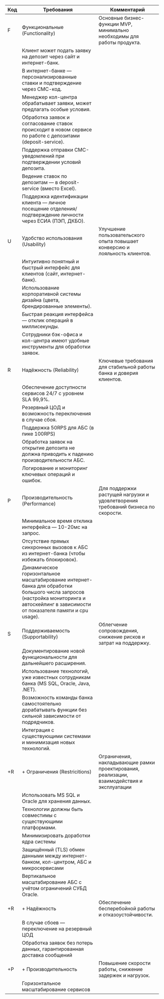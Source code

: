 | Код | Требования                                                                                                                                                                              | Комментарий                                                                                |
|-----|-----------------------------------------------------------------------------------------------------------------------------------------------------------------------------------------|--------------------------------------------------------------------------------------------|
| F   | Функциональные (Functionality)                                                                                                                                                          | Основные бизнес-функции MVP, минимально необходимы для работы продукта.                    |
|     | Клиент может подать заявку на депозит через сайт и интернет-банк.                                                                                                                       |                                                                                            |
|     | В интернет-банке — персонализированные ставки и подтверждение через СМС-код.                                                                                                            |                                                                                            |
|     | Менеджер кол-центра обрабатывает заявки, может предлагать особые условия.                                                                                                               |                                                                                            |
|     | Обработка заявок и согласование ставок происходит в новом сервисе по работе с депозитами (deposit-service).                                                                             |                                                                                            |
|     | Поддержка отправки СМС-уведомлений при подтверждении условий депозита.                                                                                                                  |                                                                                            |
|     | Ведение ставок по депозитам — в deposit-service (вместо Excel).                                                                                                                         |                                                                                            |
|     | Поддержка идентификации клиента — личное посещение отделения/подтверждение личности через ЕСИА (ПЭП, ДКБО).                                                                             |                                                                                            |
| U   | Удобство использования (Usability)                                                                                                                                                      | Улучшение пользовательского опыта повышает конверсию и лояльность клиентов.                |
|     | Интуитивно понятный и быстрый интерфейс для клиентов (сайт, интернет-банк).                                                                                                             |                                                                                            |
|     | Использование корпоративной системы дизайна (цвета, брендированные элементы).                                                                                                           |                                                                                            |
|     | Быстрая реакция интерфейса — отклик операций в миллисекунды.                                                                                                                            |                                                                                            |
|     | Сотрудники бэк-офиса и кол-центра имеют удобные инструменты для обработки заявок.                                                                                                       |                                                                                            |
| R   | Надёжность (Reliability)                                                                                                                                                                | Ключевые требования для стабильной работы банка и доверия клиентов.                        |
|     | Обеспечение доступности сервисов 24/7 с уровнем SLA 99,9%.                                                                                                                              |                                                                                            |
|     | Резервный ЦОД и возможность переключения в случае сбоя.                                                                                                                                 |                                                                                            |
|     | Поддержка 50RPS для АБС (в пике 100RPS)                                                                                                                                                 |                                                                                            |
|     | Обработка заявок на открытие депозита не должна приводить к падению производительности АБС.                                                                                             |                                                                                            |
|     | Логирование и мониторинг ключевых операций и ошибок.                                                                                                                                    |                                                                                            |
| P   | Производительность (Performance)                                                                                                                                                        | Для поддержки растущей нагрузки и удовлетворения требований бизнеса по скорости.           |
|     | Минимальное время отклика интерфейса — 10-20мс на запрос.                                                                                                                               |                                                                                            |
|     | Отсутствие прямых синхронных вызовов к АБС из интернет-банка (чтобы избежать блокировок).                                                                                               |                                                                                            |
|     | Динамическое горизонтальное масштабирование интернет-банка для обработки большого числа запросов (настройка мониторинга и автоскейлинг в зависимости от показателя памяти и cpu usage). |                                                                                            |
| S   | Поддерживаемость (Supportability)                                                                                                                                                       | Облегчение сопровождения, снижение рисков и затрат на поддержку.                           |
|     | Документирование новой функциональности для дальнейшего расширения.                                                                                                                     |                                                                                            |
|     | Использование технологий, уже известных сотрудникам банка (MS SQL, Oracle, Java, .NET).                                                                                                 |                                                                                            |
|     | Возможность команды банка самостоятельно дорабатывать функции без сильной зависимости от подрядчиков.                                                                                   |                                                                                            |
|     | Интеграция с существующими системами и минимизация новых технологий.                                                                                                                    |                                                                                            |
| +R  | + Ограничения (Restricitions)                                                                                                                                                           | Ограничения, накладывающие рамки проектирования, реализации, взаимодействия и эксплуатации |
|     | Использовать MS SQL и Oracle для хранения данных.                                                                                                                                       |                                                                                            |
|     | Технологии должны быть совместимы с существующими платформами.                                                                                                                          |                                                                                            |
|     | Минимизировать доработки ядра системы                                                                                                                                                   |                                                                                            |
|     | Защищённый (TLS) обмен данными между интернет-банком, кол-центром, АБС и микросервисами                                                                                                 |                                                                                            |
|     | Вертикальное масштабирование АБС с учётом ограничений СУБД Oracle.                                                                                                                      |                                                                                            |
| +R  | + Надёжность                                                                                                                                                                            | Обеспечение бесперебойной работы и отказоустойчивости.                                     |
|     | В случае сбоев — переключение на резервный ЦОД                                                                                                                                          |                                                                                            |
|     | Обработка заявок без потерь данных, гарантированная доставка сообщений                                                                                                                  |                                                                                            |
| +P  | + Производительность                                                                                                                                                                    | Повышение скорости работы, снижение задержек и нагрузок.                                   |
|     | Горизонтальное масштабирование сервисов                                                                                                                                                 |                                                                                            |
